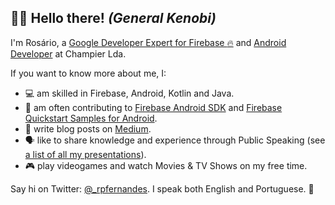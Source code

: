 ## :wave::smiley: Hello there! *(General Kenobi)*

I'm Rosário, a [Google Developer Expert for Firebase :fire:](https://developers.google.com/community/experts/directory/profile/profile-ros_C3_A1rio_pereira_fernandes) and [Android Developer](https://www.credential.net/9a5bf0e6-f5a9-4552-9b9a-e84c7b821c09) at Champier Lda.

If you want to know more about me, I:
- :computer: am skilled in Firebase, Android, Kotlin and Java.
- :busts_in_silhouette: am often contributing to
[Firebase Android SDK](https://github.com/firebase/firebase-android-sdk) and
[Firebase Quickstart Samples for Android](https://github.com/firebase/quickstart-android).
- :memo: write blog posts on [Medium](https://medium.com/@rosariopfernandes).
- :speaking_head: like to share knowledge and experience through Public Speaking (see [a list of all my presentations](https://github.com/rosariopfernandes/rosariopfernandes/blob/main/presentations.md)).
- :video_game: play videogames and watch Movies & TV Shows on my free time.

Say hi on Twitter: [@_rpfernandes](_rpfernandes). I speak both English and Portuguese. 🙂
